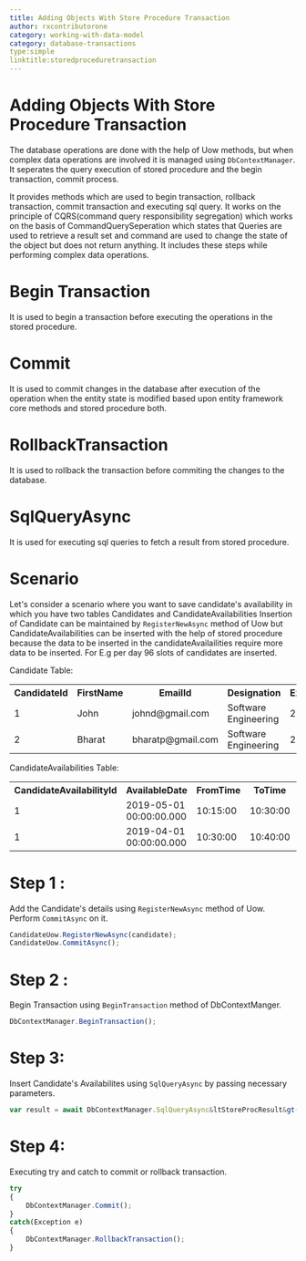 ```yaml
---
title: Adding Objects With Store Procedure Transaction
author: rxcontributorone
category: working-with-data-model
category: database-transactions
type:simple
linktitle:storedproceduretransaction
---
```

# Adding Objects With Store Procedure Transaction

The database operations are done with the help of Uow methods, but when complex data operations are involved it is managed using `DbContextManager`. It seperates the query execution of stored procedure and the begin transaction, commit process.

It provides methods which are used to begin transaction, rollback transaction, commit transaction and executing sql query. It works on the principle of CQRS(command query responsibility segregation) which works on the basis of CommandQuerySeperation which states that Queries are used to retrieve a result set and command are used to change the state of the object but does not return anything.
It includes these steps while performing complex data operations.

# Begin Transaction
It is used to begin a transaction before executing the operations in the stored procedure.

# Commit
It is used to commit changes in the database after execution of the operation when the entity state is modified based upon entity framework core methods and stored procedure both.

# RollbackTransaction
It is used to rollback the transaction before commiting the changes to the database.

# SqlQueryAsync
It is used for executing  sql queries to fetch a result from stored procedure.

# Scenario
Let's consider a scenario where you want to save candidate's  availability in which you have two tables Candidates and CandidateAvailabilities
Insertion of Candidate can be maintained by `RegisterNewAsync` method of Uow but CandidateAvailabilities can be inserted with the help of stored procedure because the data to be inserted in the candidateAvailailities require more data to be inserted. For E.g per day 96 slots of candidates are inserted. 

Candidate Table:

<table class="table table-bordered">
<tr><th>CandidateId</th><th>FirstName</th><th>EmailId</th><th>Designation</th><th>Experience</th></tr>
<tr><td>1</td><td>John</td><td>johnd@gmail.com</td><td>Software Engineering</td><td>2</td></tr>
<tr><td>2</td><td>Bharat</td><td>bharatp@gmail.com</td><td>Software Engineering</td><td>2</td></tr>
</table>

CandidateAvailabilities Table:

<table class="table table-bordered">
<tr><th>CandidateAvailabilityId</th><th>AvailableDate</th><th>FromTime</th><th>ToTime</th><th>CandidateId</th></tr>
<tr><td>1</td><td>2019-05-01 00:00:00.000</td><td>10:15:00</td><td>10:30:00</td><td>1</td></tr>
<tr><td>1</td><td>2019-04-01 00:00:00.000</td><td>10:30:00</td><td>10:40:00</td><td>2</td></tr>
</table>

# Step 1 : 
Add the Candidate's details using `RegisterNewAsync` method of Uow. Perform `CommitAsync` on it.

````js
CandidateUow.RegisterNewAsync(candidate);
CandidateUow.CommitAsync();
````

# Step 2 :
Begin Transaction using `BeginTransaction` method of DbContextManger.

````js
DbContextManager.BeginTransaction();
````

# Step 3: 
Insert Candidate's Availabilites using `SqlQueryAsync` by passing necessary parameters.

````js
var result = await DbContextManager.SqlQueryAsync&ltStoreProcResult&gt("EXEC [dbo].spInsertcandidateAvailabilities @AvailableDate,  @FromTime, @ToTime, @CandidateId", spParameters);
````

# Step 4:
Executing try and catch to commit or rollback transaction.

````js
try
{
    DbContextManager.Commit();
}
catch(Exception e)
{
    DbContextManager.RollbackTransaction();
}

````


